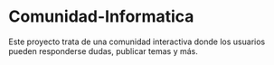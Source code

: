 # Comunidad-Informatica
Este proyecto trata de una comunidad interactiva donde los usuarios pueden responderse dudas, publicar temas y más.
